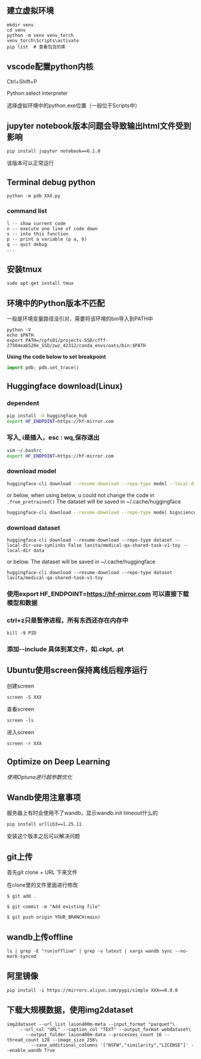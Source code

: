 ## 建立虚拟环境 
    mkdir venv
    cd venv
    python -m venv venv_torch
    venv_torch\Scripts\activate
    pip list  # 查看包含的库

## vscode配置python内核

Ctrl+Shift+P
    
Python:select interpreter
    
选择虚拟环境中的python.exe位置（一般位于Scripts中）

## jupyter notebook版本问题会导致输出html文件受到影响

    pip install jupyter notebook==6.1.0

该版本可以正常运行

## Terminal debug python

    python -m pdb XXX.py

### command list

    l -- show current code
    n -- execute one line of code down
    s -- into this function
    p -- print a variable (p a, b)
    q -- quit debug
    ...

## 安装tmux
```
sudo apt-get install tmux 
```

## 环境中的Python版本不匹配
一般是环境变量路径没引对，需要将该环境的bin导入到PATH中
```
python -V
echo $PATH
export PATH=/cpfs01/projects-SSD/cfff-27504eab520e_SSD/zwz_42312/conda_envs/oats/bin:$PATH
```


**Using the code below to set breakpoint** 
```python
import pdb; pdb.set_trace()
```

## Huggingface download(Linux)

### dependent
```bash
pip install -U huggingface_hub
export HF_ENDPOINT=https://hf-mirror.com
```

### 写入, i是插入，esc : wq,保存退出
```bash
vim ~/.bashrc
export HF_ENDPOINT=https://hf-mirror.com
```

### download model
```bash
huggingface-cli download --resume-download --repo-type model --local-dir-use-symlinks False bigscience/bloom-560m --local-dir bloom-560m
```

or below, when using below, u could not change the code in `.from_pretrained()` The dataset will be saved in ~/.cache/huggingface
```bash
huggingface-cli download --resume-download --repo-type model bigscience/bloom-560m
```

### download dataset
```
huggingface-cli download --resume-download --repo-type dataset --local-dir-use-symlinks False lavita/medical-qa-shared-task-v1-toy --local-dir data
```

or below. The dataset will be saved in ~/.cache/huggingface
```
huggingface-cli download --resume-download --repo-type dataset lavita/medical-qa-shared-task-v1-toy
```

### 使用export HF_ENDPOINT=https://hf-mirror.com 可以直接下载模型和数据

### ctrl+z只是暂停进程，所有东西还存在内存中
```
kill -9 PID
```

### 添加--include 具体到某文件，如.ckpt, .pt

## Ubuntu使用screen保持离线后程序运行

创建screen

    screen -S XXX

查看screen

    screen -ls

进入screen

    screen -r XXX

## Optimize on Deep Learning

*使用Optuna进行超参数优化*

## Wandb使用注意事项

服务器上有时会使用不了wandb，显示wandb.init timeout什么的

    pip install urllib3==1.25.11

安装这个版本之后可以解决问题

## git上传

首先git clone + URL 下来文件

在clone里的文件里面进行修改

    $ git add .

    $ git commit -m "Add existing file"    

    $ git push origin YOUR_BRANCH(main)

## wandb上传offline

    ls | grep -E "run|offline" | grep -v latest | xargs wandb sync --no-mark-synced

## 阿里镜像

    pip install -i https://mirrors.aliyun.com/pypi/simple XXX==0.0.0

## 下载大规模数据，使用img2dataset
    img2dataset --url_list laion400m-meta --input_format "parquet"\
         --url_col "URL" --caption_col "TEXT" --output_format webdataset\
           --output_folder laion400m-data --processes_count 16 --thread_count 128 --image_size 256\
             --save_additional_columns '["NSFW","similarity","LICENSE"]' --enable_wandb True
